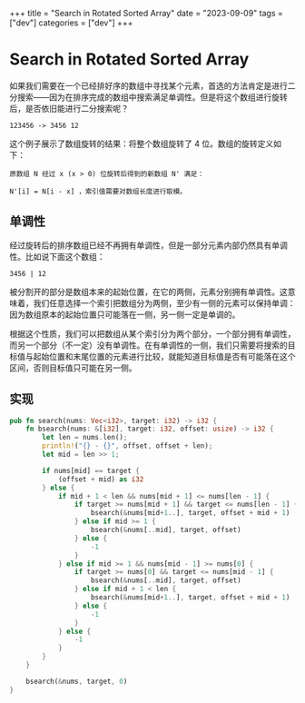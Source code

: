 +++
title = "Search in Rotated Sorted Array"
date = "2023-09-09"
tags = ["dev"]
categories = ["dev"]
+++

# Search in Rotated Sorted Array

如果我们需要在一个已经排好序的数组中寻找某个元素，首选的方法肯定是进行二分搜索——因为在排序完成的数组中搜索满足单调性。但是将这个数组进行旋转后，是否依旧能进行二分搜索呢？

```
123456 -> 3456 12
```

这个例子展示了数组旋转的结果：将整个数组旋转了 4 位。数组的旋转定义如下：

```
原数组 N 经过 x (x > 0) 位旋转后得到的新数组 N' 满足：

N'[i] = N[i - x] ，索引值需要对数组长度进行取模。
```

## 单调性

经过旋转后的排序数组已经不再拥有单调性，但是一部分元素内部仍然具有单调性。比如说下面这个数组：

```
3456 | 12
```

被分割开的部分是数组本来的起始位置，在它的两侧，元素分别拥有单调性。这意味着，我们任意选择一个索引把数组分为两侧，至少有一侧的元素可以保持单调：因为数组原本的起始位置只可能落在一侧，另一侧一定是单调的。

根据这个性质，我们可以把数组从某个索引分为两个部分，一个部分拥有单调性，而另一个部分（不一定）没有单调性。在有单调性的一侧，我们只需要将搜索的目标值与起始位置和末尾位置的元素进行比较，就能知道目标值是否有可能落在这个区间，否则目标值只可能在另一侧。

## 实现

```rust
pub fn search(nums: Vec<i32>, target: i32) -> i32 {
    fn bsearch(nums: &[i32], target: i32, offset: usize) -> i32 {
        let len = nums.len();
        println!("{} - {}", offset, offset + len);
        let mid = len >> 1;

        if nums[mid] == target {
            (offset + mid) as i32
        } else {
            if mid + 1 < len && nums[mid + 1] <= nums[len - 1] {
                if target >= nums[mid + 1] && target <= nums[len - 1] {
                    bsearch(&nums[mid+1..], target, offset + mid + 1)
                } else if mid >= 1 {
                    bsearch(&nums[..mid], target, offset)
                } else {
                    -1
                }
            } else if mid >= 1 && nums[mid - 1] >= nums[0] {
                if target >= nums[0] && target <= nums[mid - 1] {
                    bsearch(&nums[..mid], target, offset)
                } else if mid + 1 < len {
                    bsearch(&nums[mid+1..], target, offset + mid + 1)
                } else {
                    -1
                }
            } else {
                -1
            }
        }
    }

    bsearch(&nums, target, 0)
}
```
